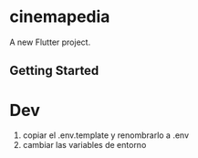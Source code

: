 # cinemapedia

A new Flutter project.

## Getting Started

# Dev

1. copiar el .env.template y renombrarlo a .env
2. cambiar las variables de entorno